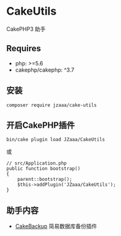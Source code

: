CakeUtils
============
CakePHP3 助手

## Requires
- php: >=5.6
- cakephp/cakephp: ^3.7

## 安装

```
composer require jzaaa/cake-utils
```

## 开启CakePHP插件
```
bin/cake plugin load JZaaa/CakeUtils
```
或
```
// src/Application.php
public function bootstrap()
{
    parent::bootstrap();
    $this->addPlugin('JZaaa/CakeUtils');
}
```
## 助手内容

- [CakeBackup](./docs/CakeBackup.md) 简易数据库备份插件





